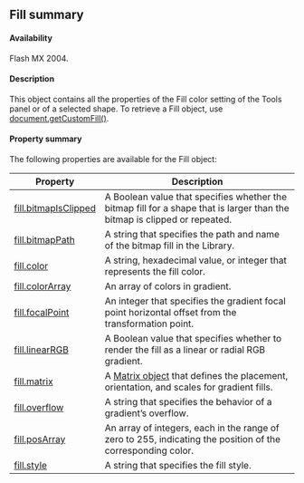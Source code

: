## Fill summary

#### Availability

Flash MX 2004.

#### Description

This object contains all the properties of the Fill color setting of the Tools panel or of a selected shape. To retrieve a Fill object, use [document.getCustomFill()](../Document_object/docume74.md).

#### Property summary

The following properties are available for the Fill object:

| **Property**                                                            | **Description**                                                                                                           |
|-------------------------------------------------------------------------|---------------------------------------------------------------------------------------------------------------------------|
| [fill.bitmapIsClipped](../Fill_object/fill.md) | A Boolean value that specifies whether the bitmap fill for a shape that is larger than the bitmap is clipped or repeated. |
| [fill.bitmapPath](../Fill_object/fill1.md)                                        | A string that specifies the path and name of the bitmap fill in the Library.                                              |
| [fill.color](../Fill_object/fill2.md)                                             | A string, hexadecimal value, or integer that represents the fill color.                                                   |
| [fill.colorArray](../Fill_object/fill3.md)                                        | An array of colors in gradient.                                                                                           |
| [fill.focalPoint](../Fill_object/fill4.md)                                        | An integer that specifies the gradient focal point horizontal offset from the transformation point.                       |
| [fill.linearRGB](../Fill_object/fill5.md)                                         | A Boolean value that specifies whether to render the fill as a linear or radial RGB gradient.                             |
| [fill.matrix](../Fill_object/fill6.md)                                            | A [Matrix object](../Matrix_object/matrix_summary.md) that defines the placement, orientation, and scales for gradient fills.                  |
| [fill.overflow](../Fill_object/fill7.md)                                          | A string that specifies the behavior of a gradient’s overflow.                                                            |
| [fill.posArray](../Fill_object/fill8.md)                                          | An array of integers, each in the range of zero to 255, indicating the position of the corresponding color.               |
| [fill.style](../Fill_object/fill9.md)                                             | A string that specifies the fill style.                                                                                   |

<span id="fill.bitmapIsClipped" class="anchor"></span>
